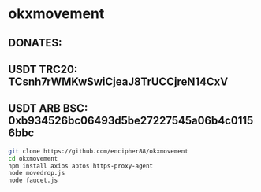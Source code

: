 # okxmovement

## DONATES: 

## USDT TRC20:        TCsnh7rWMKwSwiCjeaJ8TrUCCjreN14CxV

## USDT ARB BSC:  0xb934526bc06493d5be27227545a06b4c01156bbc



```bash
git clone https://github.com/encipher88/okxmovement
cd okxmovement
npm install axios aptos https-proxy-agent
node movedrop.js
node faucet.js

```
